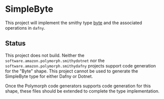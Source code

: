 # SimpleByte

This project will implement the smithy type [byte](https://smithy.io/2.0/spec/simple-types.html#byte) and the associated operations in `dafny`.

## Status

This project does not build. Neither the `software.amazon.polymorph.smithydotnet` nor the `software.amazon.polymorph.smithydafny` projects support code generation for the "Byte" shape. This project cannot be used to generate the SimpleByte type for either Dafny or Dotnet.

Once the Polymorph code generators supports code generation for this shape, these files should be extended to complete the type implementation.
